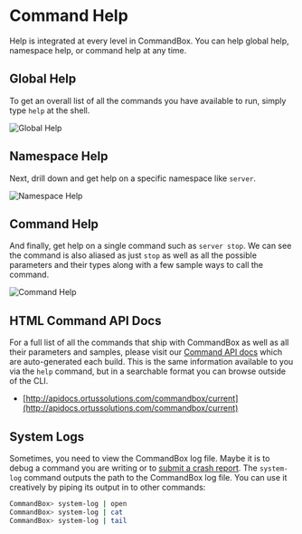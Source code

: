 # Command Help

Help is integrated at every level in CommandBox. You can help global help, namespace help, or command help at any time.

## Global Help

To get an overall list of all the commands you have available to run, simply type `help` at the shell.

![Global Help](../.gitbook/assets/global\_help.png)

## Namespace Help

Next, drill down and get help on a specific namespace like `server`.

![Namespace Help](../.gitbook/assets/namespace\_help.png)

## Command Help

And finally, get help on a single command such as `server stop`. We can see the command is also aliased as just `stop` as well as all the possible parameters and their types along with a few sample ways to call the command.

![Command Help](../.gitbook/assets/command\_help.png)

## HTML Command API Docs

For a full list of all the commands that ship with CommandBox as well as all their parameters and samples, please visit our [Command API docs](http://apidocs.ortussolutions.com/commandbox/current) which are auto-generated each build. This is the same information available to you via the `help` command, but in a searchable format you can browse outside of the CLI.

* [http://apidocs.ortussolutions.com/commandbox/current](http://apidocs.ortussolutions.com/commandbox/current)

## System Logs

Sometimes, you need to view the CommandBox log file. Maybe it is to debug a command you are writing or to [submit a crash report](https://ortussolutions.atlassian.net/secure/RapidBoard.jspa?rapidView=24\&projectKey=COMMANDBOX). The `system-log` command outputs the path to the CommandBox log file. You can use it creatively by piping its output in to other commands:

```bash
CommandBox> system-log | open
CommandBox> system-log | cat
CommandBox> system-log | tail
```
